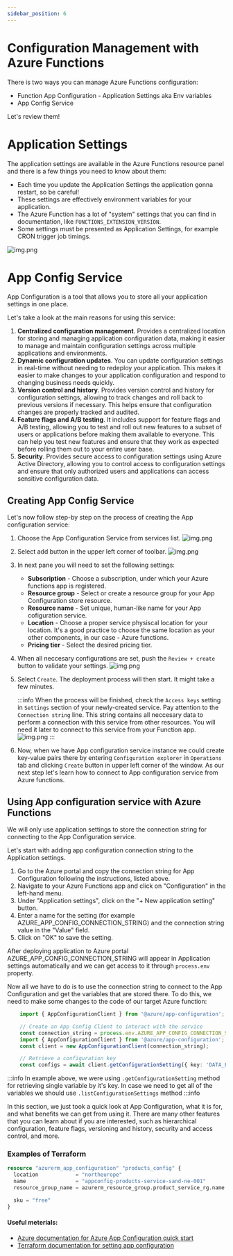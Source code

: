 ```yaml
---
sidebar_position: 6
---
```


# Configuration Management with Azure Functions

There is two ways you can manage Azure Functions configuration:
- Function App Configuration - Application Settings aka Env variables
- App Config Service

Let's review them!

# Application Settings

The application settings are available in the Azure Functions resource panel
and there is a few things you need to know about them:

- Each time you update the Application Settings the application gonna restart, so be careful!
- These settings are effectively environment variables for your application.
- The Azure Function has a lot of "system" settings that you can find in documentation, like `FUNCTIONS_EXTENSION_VERSION`.
- Some settings must be presented as Application Settings, for example CRON trigger job timings.


![img.png](assets/application-configuration.png)


# App Config Service

App Configuration is a tool that allows you to store all your application settings in one place.

Let's take a look at the main reasons for using this service:

1. __Centralized configuration management__. Provides a centralized location for storing and managing application configuration data, making it easier to manage and maintain configuration settings across multiple applications and environments.
2. __Dynamic configuration updates__. You can update configuration settings in real-time without needing to redeploy your application. This makes it easier to make changes to your application configuration and respond to changing business needs quickly.
3. __Version control and history__. Provides version control and history for configuration settings, allowing to track changes and roll back to previous versions if necessary. This helps ensure that configuration changes are properly tracked and audited.
4. __Feature flags and A/B testing__. It includes support for feature flags and A/B testing, allowing you to test and roll out new features to a subset of users or applications before making them available to everyone. This can help you test new features and ensure that they work as expected before rolling them out to your entire user base. 
5. __Security__. Provides secure access to configuration settings using Azure Active Directory, allowing you to control access to configuration settings and ensure that only authorized users and applications can access sensitive configuration data.

## Creating App Config Service

Let's now follow step-by step on the process of creating the App configuration service:

1. Choose the App Configuration Service from services list. ![img.png](assets/app_config/app_config.png)
2. Select add button in the upper left corner of toolbar. ![img.png](assets/app_config/app_config_create.png)
3. In next pane you will need to set the following settings:
    - __Subscription__ - Choose a subscription, under which your Azure functions app is registered. 
    - __Resource group__ - Select or create a resource group for your App Configuration store resource.
    - __Resource name__ - Set unique, human-like name for your App cofiguration service.  
    - __Location__ - Choose a proper service physiscal location for your location. It's a good practice to choose the same location as your other components, in our case - Azure functions. 
    - __Pricing tier__ - Select the desired pricing tier.
4. When all neccesary configurations are set, push the `Review + create` button to validate your settings. ![img.png](assets/app_config/app_config_setting.png)
5. Select `Create`. The deployment process will then start. It might take a few minutes.

   :::info
    When the process will be finished, check the `Access keys` setting in `Settings` section of your newly-created service. 
    Pay attention to the `Connection string` line. This string contains all neccesary data to perform a connection with this service from other resources. You will need it later to connect to this service from your Function app.
   ![img.png](assets/app_config/connection_string.png)
   :::
6. Now, when we have App configuration service instance we could create key-value pairs there by entering `Configuration explorer` in `Operations` tab and clicking `Create` button in upper left corner of the window. As our next step let's learn how to connect to App configuration service from Azure functions.

## Using App configuration service with Azure Functions


We will only use application settings to store the connection string for connecting to the App Configuration service.

Let's start with adding app configuration connection string to the Application settings. 
1. Go to the Azure portal and copy the connection string for App Configuration following the instructions, listed above.
2. Navigate to your Azure Functions app and click on "Configuration" in the left-hand menu.
3. Under "Application settings", click on the "+ New application setting" button.
4. Enter a name for the setting (for example AZURE_APP_CONFIG_CONNECTION_STRING) and the connection string value in the "Value" field.
5. Click on "OK" to save the setting.

After deploying application to Azure portal AZURE_APP_CONFIG_CONNECTION_STRING will appear in Application settings automatically and we can get access to it through `process.env` property.

Now all we have to do is to use the connection string to connect to the App Configuration and get the variables that are stored there. To do this, we need to make some changes to the code of our target Azure function:

```ts
    import { AppConfigurationClient } from '@azure/app-configuration';

    // Create an App Config Client to interact with the service
    const connection_string = process.env.AZURE_APP_CONFIG_CONNECTION_STRING;
    import { AppConfigurationClient } from '@azure/app-configuration';
    const client = new AppConfigurationClient(connection_string);

    // Retrieve a configuration key
    const configs = await client.getConfigurationSetting({ key: 'DATA_FROM_APP_CONFIG' });
```

:::info
In example above, we were using `.getConfigurationSetting` method for retrieving single variable by it's key. In case we need to get all of the variables we should use `.listConfigurationSettings` method
:::info

In this section, we just took a quick look at App Configuration, what it is for, and what benefits we can get from using it. There are many other features that you can learn about if you are interested, such as hierarchical configuration, feature flags, versioning and history, security and access control, and more.

### Examples of Terraform

```terraform
resource "azurerm_app_configuration" "products_config" {
  location            = "northeurope"
  name                = "appconfig-products-service-sand-ne-001"
  resource_group_name = azurerm_resource_group.product_service_rg.name

  sku = "free"
}
```

#### Useful meterials:
 - [Azure documentation for Azure App Configuration quick start ](https://learn.microsoft.com/en-us/azure/azure-app-configuration/quickstart-javascript)
 - [Terraform documentation for setting app configuration](https://registry.terraform.io/providers/hashicorp/azurerm/latest/docs/resources/app_configuration.html)
